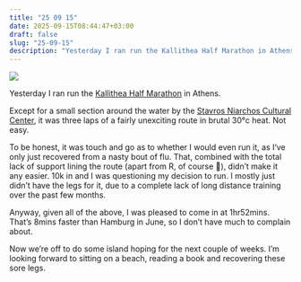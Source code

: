 ```yaml
---
title: "25 09 15"
date: 2025-09-15T08:44:47+03:00
draft: false
slug: "25-09-15"
description: "Yesterday I ran run the Kallithea Half Marathon in Athens."
---
```


![](https://res.cloudinary.com/harrycresswell/image/upload/v1759311151/hc/klhm25-01217.jpg)

Yesterday I ran run the [Kallithea Half Marathon](http://www.kallitheahalf.gr/index.php/en/) in Athens. 

Except for a small section around the water by the [Stavros Niarchos Cultural Center](https://www.snfcc.org/en/), it was three laps of a fairly unexciting route in brutal 30°c heat. Not easy.

To be honest, it was touch and go as to whether I would even run it, as I‘ve only just recovered from a nasty bout of flu. That, combined with the total lack of support lining the route (apart from R, of course 👏), didn’t make it any easier. 10k in and I was questioning my decision to run. I mostly just didn’t have the legs for it, due to a complete lack of long distance training over the past few months.

Anyway, given all of the above, I was pleased to come in at 1hr52mins. That’s 8mins faster than Hamburg in June, so I don’t have much to complain about.

Now we’re off to do some island hoping for the next couple of weeks. I’m looking forward to sitting on a beach, reading a book and recovering these sore legs.